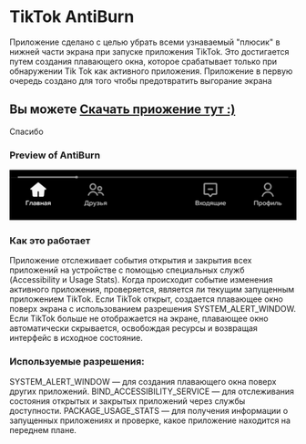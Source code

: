 # TikTok AntiBurn

Приложение сделано с целью убрать всеми узнаваемый "плюсик" в нижней части экрана при запуске приложения TikTok.
Это достигается путем создания плавающего окна, которое срабатывает только при обнаружении Tik Tok как активного приложения.
Приложение в первую очередь создано для того чтобы предотвратить выгорание экрана

## Вы можете [Скачать приожение тут :)](https://github.com/0mnr0/TikTokAntiBurn/releases)
Спасибо


### Preview of AntiBurn
![image](https://github.com/0mnr0/TikTokAntiBurn/blob/master/app/sampledata/tt_screenshot.png?raw=true)


### Как это работает
Приложение отслеживает события открытия и закрытия всех приложений на устройстве с помощью специальных служб (Accessibility и Usage Stats).
Когда происходит событие изменения активного приложения, проверяется, является ли текущим запущенным приложением TikTok.
Если TikTok открыт, создается плавающее окно поверх экрана с использованием разрешения SYSTEM_ALERT_WINDOW.
Если TikTok больше не отображается на экране, плавающее окно автоматически скрывается, освобождая ресурсы и возвращая интерфейс в исходное состояние.




### Используемые разрешения:
SYSTEM_ALERT_WINDOW — для создания плавающего окна поверх других приложений.
BIND_ACCESSIBILITY_SERVICE — для отслеживания состояния открытых и закрытых приложений через службы доступности.
PACKAGE_USAGE_STATS — для получения информации о запущенных приложениях и проверке, какое приложение находится на переднем плане.

